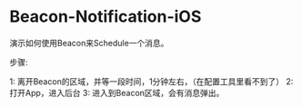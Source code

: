 # Beacon-Notification-iOS
演示如何使用Beacon来Schedule一个消息。

步骤:

1: 离开Beacon的区域，并等一段时间，1分钟左右，（在配置工具里看不到了）
2: 打开App，进入后台
3: 进入到Beacon区域，会有消息弹出。


